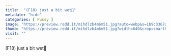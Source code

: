 ```yaml
---
title:  "(F18) just a bit wet🥺"
metadate: "hide"
categories: [ Pussy ]
image: "https://preview.redd.it/mihdlzb4m6m51.jpg?auto=webp&s=1b9c3367a3faef8591d3418a3fe4f05c6030c704"
thumb: "https://preview.redd.it/mihdlzb4m6m51.jpg?width=640&crop=smart&auto=webp&s=5afeb1808609372cea401a71c6067a2b0fb200ca"
visit: ""
---
```

(F18) just a bit wet🥺
